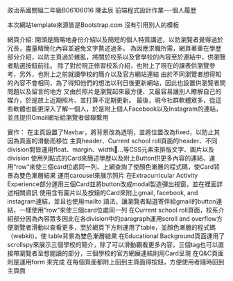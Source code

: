 政治系國關組二年級B06106016 陳孟辰
前端程式設計作業---個人履歷


本次網站template來源皆是Bootstrap.com 沒有引用別人的模板

網頁介紹:
開頭是簡略地身份介紹以及簡短的個人特質講述，以防瀏覽者覺得過於冗長，盡量精簡化內容並避免文字贅述過多。
為因應求職所需，網頁著重在學歷部分介紹，以防主頁過於雜亂，將關於校系以及曾學校的內容至於連結中，供瀏覽者點選按鈕前往。
除了對於現正修習校系介紹，也附上了現在的課表供瀏覽參考，另外，也附上之前就讀學校的簡介以及官方網站連結
由於不同瀏覽者想得知的內容不會相同，為了得知他們的想法以利日後更新網站，因此也設置供瀏覽者問問題以及留言的地方
又由於照片是瀏覽起來最方便、又最容易讓別人瞭解自己的媒介，於是放上近期照片、並打算不定期更新。
最後，現今社群軟體眾多，從這些軟體也能更深入了解一個人，於是附上個人Facebook以及Instagram的連結，並且提供Gmail網址給瀏覽者做聯繫用

實作：
在主頁設置了Navbar，將背景改為透明，並將位置改為fixed，以防止其因為頁面的滑動而移位
主頁header、Current school roll頁面的header、不同division間皆運用float、margin、width...等CSS元素來排版文字、圖片以及division
使用列點式的Card來簡述學歷以及附上Button供更多內容的連結、運用“row“來使三個card位處同一列、上網查詢了使顏色漸層的程式碼，使Card背景為雙色漸層結果
運用carousel來展示照片
在Extracurricular Activity Experience部分運用三個Card並將button改成modal製造彈出視窗，並在裡面詳述相關資訊
使用含有圖片以及按鈕的Card來附上gmail, facebook, and instagram連結，並且也使用mailto 語法，讓瀏覽者點選寄件給gmail的button連結，一樣使用“row“來使三個card位處同一列
在Current school roll頁面，校系介紹部分因為內容眾多因此在各division中的paragraph運用scroll and overflow方便瀏覽者滑動以查看更多，至於網頁下方則運用了table，並顏色漸層的程式碼（webkit)，使 table背景為雙色漸層結果
在Educational Background頁面運用了scrollspy來展示三個學校的簡介，除了可以滑動觀看更多內容，三個tag也可以直接帶瀏覽者至想閱讀的部分，三個學校的官方網展連結則用Card呈現
在Q&C頁面則是運用form 來完成
在每個頁面都附上回到主頁面得按鈕，方便使用者隨時回到主頁面